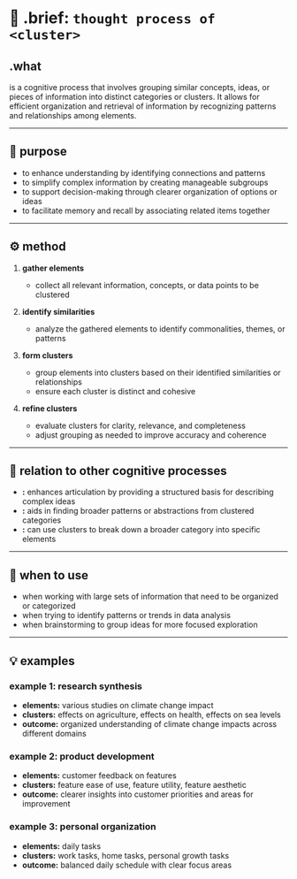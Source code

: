 # 🧩 .brief: `thought process of <cluster>`

## .what

**<cluster>** is a cognitive process that involves grouping similar concepts, ideas, or pieces of information into distinct categories or clusters. It allows for efficient organization and retrieval of information by recognizing patterns and relationships among elements.

---

## 🎯 purpose

- to enhance understanding by identifying connections and patterns
- to simplify complex information by creating manageable subgroups
- to support decision-making through clearer organization of options or ideas
- to facilitate memory and recall by associating related items together

---

## ⚙️ method

1. **gather elements**
   - collect all relevant information, concepts, or data points to be clustered

2. **identify similarities**
   - analyze the gathered elements to identify commonalities, themes, or patterns

3. **form clusters**
   - group elements into clusters based on their identified similarities or relationships
   - ensure each cluster is distinct and cohesive

4. **refine clusters**
   - evaluate clusters for clarity, relevance, and completeness
   - adjust grouping as needed to improve accuracy and coherence

---

## 🌿 relation to other cognitive processes

- **<articulate>:** enhances articulation by providing a structured basis for describing complex ideas
- **<generalize>:** aids in finding broader patterns or abstractions from clustered categories
- **<decompose>:** can use clusters to break down a broader category into specific elements

---

## 📐 when to use

- when working with large sets of information that need to be organized or categorized
- when trying to identify patterns or trends in data analysis
- when brainstorming to group ideas for more focused exploration

---

## 💡 examples

### example 1: research synthesis
- **elements:** various studies on climate change impact
- **clusters:** effects on agriculture, effects on health, effects on sea levels
- **outcome:** organized understanding of climate change impacts across different domains

### example 2: product development
- **elements:** customer feedback on features
- **clusters:** feature ease of use, feature utility, feature aesthetic
- **outcome:** clearer insights into customer priorities and areas for improvement

### example 3: personal organization
- **elements:** daily tasks
- **clusters:** work tasks, home tasks, personal growth tasks
- **outcome:** balanced daily schedule with clear focus areas
